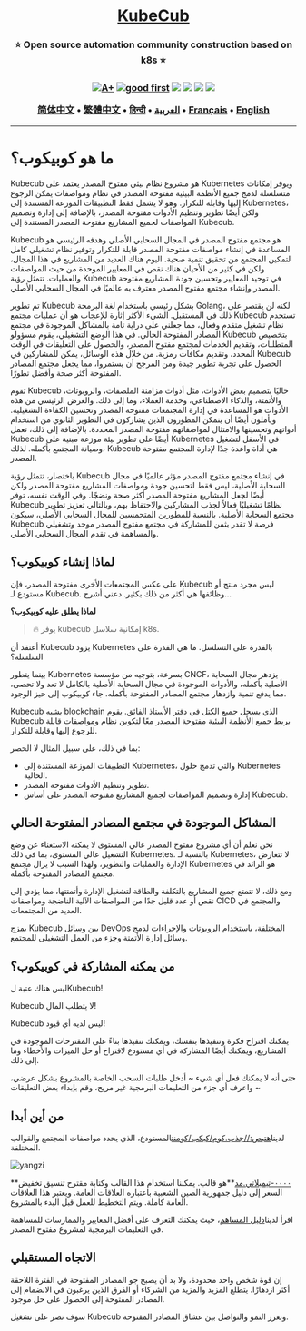 <h1 align="center" style="border-bottom: none">
    <b>
        <a href="https://docker.nsddd.top">KubeCub</a><br>
    </b>
</h1>
<h3 align="center" style="border-bottom: none">
      ⭐️  Open source automation community construction based on k8s  ⭐️ <br>
<h3>

<p align=center>
<a href="https://goreportcard.com/report/github.com/kubecub/go-project-layout"><img src="https://goreportcard.com/badge/github.com/kubecub/go-project-layout" alt="A+"></a>
<a href="https://github.com/issues?q=org%kubecub+is%3Aissue+label%3A%22good+first+issue%22+no%3Aassignee"><img src="https://img.shields.io/github/issues/kubecub/go-project-layout/good%20first%20issue?logo=%22github%22" alt="good first"></a>
<a href="https://github.com/kubecub/go-project-layout"><img src="https://img.shields.io/github/stars/kubecub/go-project-layout.svg?style=flat&logo=github&colorB=deeppink&label=stars"></a>
<a href="https://join.slack.com/t/kubecub/shared_invite/zt-1se0k2bae-lkYzz0_T~BYh3rjkvlcUqQ"><img src="https://img.shields.io/badge/Slack-100%2B-blueviolet?logo=slack&amp;logoColor=white"></a>
<a href="https://github.com/kubecub/go-project-layout/blob/main/LICENSE"><img src="https://img.shields.io/badge/license-Apache--2.0-green"></a>
<a href="https://golang.org/"><img src="https://img.shields.io/badge/Language-Go-blue.svg"></a>
</p>

</p>

<p align="center">
    <a href="./README-zh-CN.md"><b>简体中文</b></a> •
    <a href="./README-zh-TW.md"><b>繁體中文</b></a> •
    <a href="./README-hi.md"><b>हिन्दी</b></a> •
    <a href="./README-ar.md"><b>العربية</b></a> •
    <a href="./README-fr.md"><b>Français</b></a> •
    <a href="./README.md"><b>English</b></a>
</p>

</p>

* * *

# ما هو كوبيكوب؟

Kubecub هو مشروع نظام بيئي مفتوح المصدر يعتمد على Kubernetes ويوفر إمكانات متسلسلة لدمج جميع الأنظمة البيئية مفتوحة المصدر في نظام ومواصفات يمكن الرجوع إليها وقابلة للتكرار. وهو لا يشمل فقط التطبيقات الموزعة المستندة إلى Kubernetes، ولكن أيضًا تطوير وتنظيم الأدوات مفتوحة المصدر، بالإضافة إلى إدارة وتصميم المواصفات لجميع المشاريع مفتوحة المصدر المستندة إلى Kubecub.

Kubecub هو مجتمع مفتوح المصدر في المجال السحابي الأصلي وهدفه الرئيسي هو المساعدة في إنشاء مواصفات مفتوحة المصدر قابلة للتكرار وتوفير نظام تشغيلي كامل لتمكين المجتمع من تحقيق تنمية صحية. اليوم هناك العديد من المشاريع في هذا المجال، ولكن في كثير من الأحيان هناك نقص في المعايير الموحدة من حيث المواصفات والعمليات. تتمثل رؤية Kubecub في توحيد المعايير وتحسين جودة المشاريع مفتوحة المصدر وإنشاء مجتمع مفتوح المصدر معترف به عالميًا في المجال السحابي الأصلي.

تم تطوير Kubecub بشكل رئيسي باستخدام لغة البرمجة Golang، لكنه لن يقتصر على ذلك في المستقبل. الشيء الأكثر إثارة للإعجاب هو أن عمليات مجتمع Kubecub تستخدم نظام تشغيل متقدم وفعال، مما جعلني على دراية تامة بالمشاكل الموجودة في مجتمع المصادر المفتوحة الحالي. في هذا الوضع التشغيلي، يقوم مسؤولو Kubecub بتخصيص المتطلبات، وتقديم الخدمات لمجتمع مفتوح المصدر، والحصول على التعليقات في الوقت المحدد، وتقديم مكافآت رمزية. من خلال هذه الوسائل، يمكن للمشاركين في Kubecub الحصول على تجربة تطوير جيدة ومن المرجح أن يستمروا، مما يجعل مجتمع المصادر المفتوحة أكثر صحة وأفضل تطورًا.

تقوم Kubecub حاليًا بتصميم بعض الأدوات، مثل أدوات مزامنة الملصقات، والروبوتات، والأتمتة، والذكاء الاصطناعي، وخدمة العملاء، وما إلى ذلك. والغرض الرئيسي من هذه الأدوات هو المساعدة في إدارة المجتمعات مفتوحة المصدر وتحسين الكفاءة التشغيلية. ويأملون أيضًا أن يتمكن المطورون الذين يشاركون في التطوير الثانوي من استخدام أدواتهم وتحسينها والامتثال لمواصفاتهم مفتوحة المصدر المحددة. بالإضافة إلى ذلك، تعمل Kubecub أيضًا على تطوير بيئة موزعة مبنية على Kubernetes في الأسفل لتشغيل وصيانة المجتمع بأكمله. لذلك، Kubecub هي أداة واعدة جدًا لإدارة المجتمع مفتوحة المصدر.

باختصار، تتمثل رؤية Kubecub في إنشاء مجتمع مفتوح المصدر مؤثر عالميًا في مجال السحابة الأصلية، ليس فقط لتحسين جودة ومواصفات المشاريع مفتوحة المصدر ولكن أيضًا لجعل المشاريع مفتوحة المصدر أكثر صحة ونضجًا. وفي الوقت نفسه، توفر Kubecub نظامًا تشغيليًا فعالاً لجذب المشاركين والاحتفاظ بهم، وبالتالي تعزيز تطوير مجتمع السحابة الأصلية. بالنسبة للمطورين المتحمسين للمجال السحابي الأصلي، سيكون Kubecub فرصة لا تقدر بثمن للمشاركة في مجتمع مفتوح المصدر موحد وتشغيلي والمساهمة في تقدم المجال السحابي الأصلي.

## لماذا إنشاء كوبيكوب؟

على عكس المجتمعات الأخرى مفتوحة المصدر، فإن Kubecub ليس مجرد منتج أو مستودع لـ Kubecub. وظائفها هي أكثر من ذلك بكثير. دعني أشرح...

**لماذا يطلق عليه كوبيكوب؟**

> 🔥 يوفر kubecub إمكانية سلاسل k8s.

أعتقد أن Kubecub يزود Kubernetes بالقدرة على التسلسل. ما هي القدرة على السلسلة؟

بينما يتطور Kubernetes بسرعة، بتوجيه من مؤسسة CNCF، يزدهر مجال السحابة الأصلية بأكمله، والأدوات الموجودة في مجال السحابة الأصلية بالكامل لا تعد ولا تحصى، مما يدفع تنمية وازدهار مجتمع المصادر المفتوحة بأكمله. جاء كوبيكوب إلى حيز الوجود.

Kubecub يشبه blockchain الذي يسجل جميع الكتل في دفتر الأستاذ الفائق. يقوم Kubecub بربط جميع الأنظمة البيئية مفتوحة المصدر معًا لتكوين نظام ومواصفات قابلة للرجوع إليها وقابلة للتكرار.

بما في ذلك، على سبيل المثال لا الحصر:

-   التطبيقات الموزعة المستندة إلى Kubernetes، والتي تدمج حلول Kubernetes الحالية.
-   تطوير وتنظيم الأدوات مفتوحة المصدر.
-   إدارة وتصميم المواصفات لجميع المشاريع مفتوحة المصدر على أساس Kubecub.

## المشاكل الموجودة في مجتمع المصادر المفتوحة الحالي

نحن نعلم أن أي مشروع مفتوح المصدر عالي المستوى لا يمكنه الاستغناء عن وضع التشغيل عالي المستوى، بما في ذلك Kubernetes. بالنسبة لـ Kubernetes، لا تتعارض الإدارة والعمليات والتطوير، ولهذا السبب لا يزال مجتمع Kubernetes هو الرائد في مجتمع المصادر المفتوحة بأكمله.

ومع ذلك، لا تتمتع جميع المشاريع بالتكلفة والطاقة لتشغيل الإدارة وأتمتتها، مما يؤدي إلى نقص أو عدد قليل جدًا من المواصفات الآلية الناضجة ومواصفات CICD والمجتمع في العديد من المجتمعات.

يمزج Kubecub بين وسائل DevOps المختلفة، باستخدام الروبوتات والإجراءات لدمج وسائل إدارة الأتمتة وجزء من العمل التشغيلي للمجتمع.

## من يمكنه المشاركة في كوبيكوب؟

ليس هناك عتبة لKubecub!

Kubecub لا يتطلب المال!

Kubecub ليس لديه أي قيود!

يمكنك اقتراح فكرة وتنفيذها بنفسك، ويمكنك تنفيذها بناءً على المقترحات الموجودة في المشاريع، ويمكنك أيضًا المشاركة في أي مستودع لاقتراح أو حل الميزات والأخطاء وما إلى ذلك.

حتى أنه لا يمكنك فعل أي شيء ~ أدخل طلبات السحب الخاصة بالمشروع بشكل عرضي، واعرف أي جزء من التعليمات البرمجية غير مريح، وقم بإبداء بعض التعليقات ~

## من أين أبدا

لدينا[هتبص://جذب.كوم/كبكب/كومنت](https://github.com/kubecub/community)المستودع، الذي يحدد مواصفات المجتمع والقوالب المختلفة.

![yangzi](http://sm.nsddd.top/sm202306012140301.png)

**[٠٠٠٠-تيمبلاتي.مد](http://0000-template.md/)**هو قالب. يمكننا استخدام هذا القالب وكتابة مقترح تنسيق تخفيض السعر إلى دليل جمهورية الصين الشعبية باعتباره العلاقات العامة. ويعتبر هذا العلاقات العامة كاملة. ويتم التخطيط للعمل قبل البدء بالمشروع.

اقرأ لدينا[دليل المساهم](https://github.com/kubecub/community/blob/main/CONTRIBUTING.md)، حيث يمكنك التعرف على أفضل المعايير والممارسات للمساهمة في التعليمات البرمجية لمشروع مفتوح المصدر.

## الاتجاه المستقبلي

إن قوة شخص واحد محدودة، ولا بد أن يصبح جو المصادر المفتوحة في الفترة اللاحقة أكثر ازدهارًا. يتطلع المزيد والمزيد من الشركاء أو الفرق الذين يرغبون في الانضمام إلى المصادر المفتوحة إلى الحصول على حل موجود.

سوف نصر على تشغيل Kubecub ونعزز النمو والتواصل بين عشاق المصادر المفتوحة.
